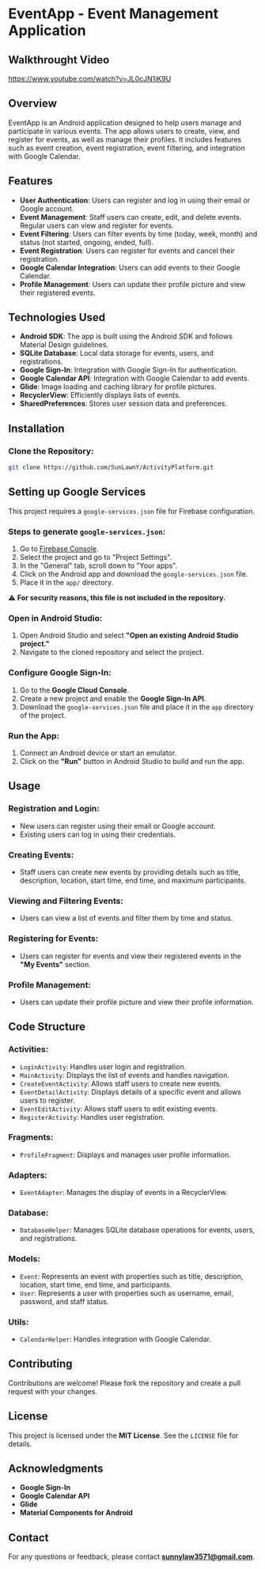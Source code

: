 # EventApp - Event Management Application

## Walkthrought Video
https://www.youtube.com/watch?v=JL0cJN1iK9U

## Overview
EventApp is an Android application designed to help users manage and participate in various events. The app allows users to create, view, and register for events, as well as manage their profiles. It includes features such as event creation, event registration, event filtering, and integration with Google Calendar.

## Features
- **User Authentication**: Users can register and log in using their email or Google account.
- **Event Management**: Staff users can create, edit, and delete events. Regular users can view and register for events.
- **Event Filtering**: Users can filter events by time (today, week, month) and status (not started, ongoing, ended, full).
- **Event Registration**: Users can register for events and cancel their registration.
- **Google Calendar Integration**: Users can add events to their Google Calendar.
- **Profile Management**: Users can update their profile picture and view their registered events.

## Technologies Used
- **Android SDK**: The app is built using the Android SDK and follows Material Design guidelines.
- **SQLite Database**: Local data storage for events, users, and registrations.
- **Google Sign-In**: Integration with Google Sign-In for authentication.
- **Google Calendar API**: Integration with Google Calendar to add events.
- **Glide**: Image loading and caching library for profile pictures.
- **RecyclerView**: Efficiently displays lists of events.
- **SharedPreferences**: Stores user session data and preferences.

## Installation
### Clone the Repository:
```sh
git clone https://github.com/SunLawnY/ActivityPlatform.git
```

## Setting up Google Services
This project requires a `google-services.json` file for Firebase configuration.

### Steps to generate `google-services.json`:
1. Go to [Firebase Console](https://console.firebase.google.com/).
2. Select the project and go to "Project Settings".
3. In the "General" tab, scroll down to "Your apps".
4. Click on the Android app and download the `google-services.json` file.
5. Place it in the `app/` directory.

⚠️ **For security reasons, this file is not included in the repository.**

### Open in Android Studio:
1. Open Android Studio and select **"Open an existing Android Studio project."**
2. Navigate to the cloned repository and select the project.

### Configure Google Sign-In:
1. Go to the **Google Cloud Console**.
2. Create a new project and enable the **Google Sign-In API**.
3. Download the `google-services.json` file and place it in the `app` directory of the project.

### Run the App:
1. Connect an Android device or start an emulator.
2. Click on the **"Run"** button in Android Studio to build and run the app.

## Usage
### Registration and Login:
- New users can register using their email or Google account.
- Existing users can log in using their credentials.

### Creating Events:
- Staff users can create new events by providing details such as title, description, location, start time, end time, and maximum participants.

### Viewing and Filtering Events:
- Users can view a list of events and filter them by time and status.

### Registering for Events:
- Users can register for events and view their registered events in the **"My Events"** section.

### Profile Management:
- Users can update their profile picture and view their profile information.

## Code Structure
### Activities:
- `LoginActivity`: Handles user login and registration.
- `MainActivity`: Displays the list of events and handles navigation.
- `CreateEventActivity`: Allows staff users to create new events.
- `EventDetailActivity`: Displays details of a specific event and allows users to register.
- `EventEditActivity`: Allows staff users to edit existing events.
- `RegisterActivity`: Handles user registration.

### Fragments:
- `ProfileFragment`: Displays and manages user profile information.

### Adapters:
- `EventAdapter`: Manages the display of events in a RecyclerView.

### Database:
- `DatabaseHelper`: Manages SQLite database operations for events, users, and registrations.

### Models:
- `Event`: Represents an event with properties such as title, description, location, start time, end time, and participants.
- `User`: Represents a user with properties such as username, email, password, and staff status.

### Utils:
- `CalendarHelper`: Handles integration with Google Calendar.

## Contributing
Contributions are welcome! Please fork the repository and create a pull request with your changes.

## License
This project is licensed under the **MIT License**. See the `LICENSE` file for details.

## Acknowledgments
- **Google Sign-In**
- **Google Calendar API**
- **Glide**
- **Material Components for Android**

## Contact
For any questions or feedback, please contact **sunnylaw3571@gmail.com**.

